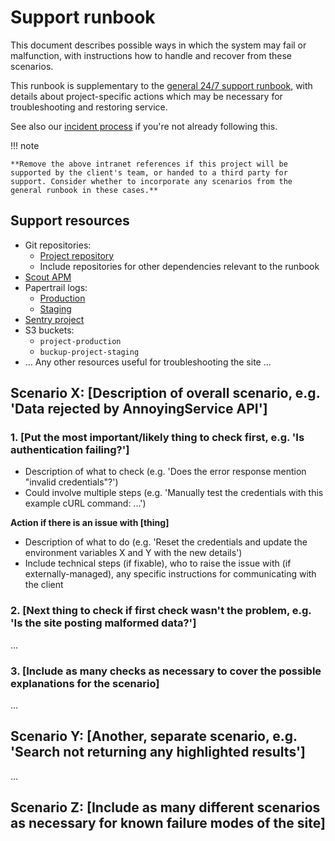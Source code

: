 # Support runbook

This document describes possible ways in which the system may fail or malfunction, with instructions how to handle and recover from these scenarios.

This runbook is supplementary to the [general 24/7 support runbook](https://intranet.torchbox.com/propositions/design-and-build-proposition/delivering-projects/dedicated-support-team/247-support-out-of-hours-runbook/), with details about project-specific actions which may be necessary for troubleshooting and restoring service.

See also our [incident process](https://intranet.torchbox.com/propositions/design-and-build-proposition/delivering-projects/application-support/incident-process/) if you're not already following this.

!!! note

    **Remove the above intranet references if this project will be supported by the client's team, or handed to a third party for support. Consider whether to incorporate any scenarios from the general runbook in these cases.**

## Support resources

- Git repositories:
  - [Project repository]()
  - Include repositories for other dependencies relevant to the runbook
- [Scout APM]()
- Papertrail logs:
  - [Production]()
  - [Staging]()
- [Sentry project]()
- S3 buckets:
  - `project-production`
  - `buckup-project-staging`
- ... Any other resources useful for troubleshooting the site ...

## Scenario X: [Description of overall scenario, e.g. 'Data rejected by AnnoyingService API']

### 1. [Put the most important/likely thing to check first, e.g. 'Is authentication failing?']

- Description of what to check (e.g. 'Does the error response mention "invalid credentials"?')
- Could involve multiple steps (e.g. 'Manually test the credentials with this example cURL command: ...')

**Action if there is an issue with [thing]**

- Description of what to do (e.g. 'Reset the credentials and update the environment variables X and Y with the new details')
- Include technical steps (if fixable), who to raise the issue with (if externally-managed), any specific instructions for communicating with the client

### 2. [Next thing to check if first check wasn't the problem, e.g. 'Is the site posting malformed data?']

...

### 3. [Include as many checks as necessary to cover the possible explanations for the scenario]

...

## Scenario Y: [Another, separate scenario, e.g. 'Search not returning any highlighted results']

...

## Scenario Z: [Include as many different scenarios as necessary for known failure modes of the site]
